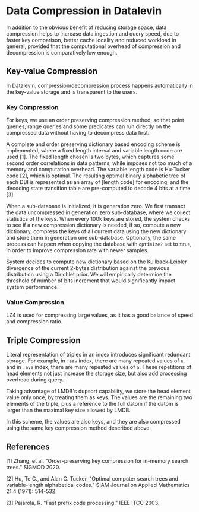 # Data Compression in Datalevin

In addition to the obvious benefit of reducing storage space, data compression
helps to increase data ingestion and query speed, due to faster key comparison,
better cache locality and reduced workload in general, provided that the
computational overhead of compression and decompression is comparatively low
enough.

## Key-value Compression

In Datalevin, compression/decompression process happens automatically in the key-value storage and is transparent to the users.

### Key Compression

For keys, we use an order preserving compression method, so that point queries,
range queries and some predicates can run directly on the compressed data
without having to decompress data first.

A complete and order preserving dictionary based encoding scheme is implemented,
where a fixed length interval and variable length code are used [1]. The fixed
length chosen is two bytes, which captures some second order correlations in
data patterns, while imposes not too much of a memory and computation overhead.
The variable length code is Hu-Tucker code [2], which is optimal. The resulting
optimal binary alphabetic tree of each DBI is represented as an array of [length
code] for encoding, and the decoding state transition table are pre-computed to
decode 4 bits at a time [3].

When a sub-database is initialized, it is generation zero. We first transact the
data uncompressed in generation zero sub-database, where we collect statistics
of the keys. When every 100k keys are stored, the system checks to see if a new
compression dictionary is needed, if so, compute a new dictionary, compress the
keys of all current data using the new dictionary and store them in generation
one sub-database. Optionally, the same process can happen when copying the
database with `optimize?` set to `true`, in order to improve compression rate
with newer samples.

System decides to compute new dictionary based on the Kullback-Leibler
divergence of the current 2-bytes distribution against the previous distribution
using a Dirichlet prior. We will empirically determine the threshold of number
of bits increment that would significantly impact system performance.


### Value Compression

LZ4 is used for compressing large values, as it has a good balance of speed and compression ratio.

## Triple Compression

Literal representation of triples in an index introduces significant redundant
storage. For example, in `:eav` index, there are many repeated values of `e`,
and in `:ave` index, there are many repeated values of `a`. These repetitions of
head elements not just increase the storage size, but also add processing
overhead during query.

Taking advantage of LMDB's dupsort capability, we store the head element value
only once, by treating them as keys. The values are the remaining two elements
of the triple, plus a reference to the full datom if the datom is larger than
the maximal key size allowed by LMDB.

In this scheme, the values are also keys, and they are also compressed using the
same key compression method described above.

## References

[1] Zhang, et al. "Order-preserving key compression for in-memory search trees." SIGMOD 2020.

[2] Hu, Te C., and Alan C. Tucker. "Optimal computer search trees and variable-length alphabetical codes." SIAM Journal on Applied Mathematics 21.4 (1971): 514-532.

[3] Pajarola, R. "Fast prefix code processing." IEEE ITCC 2003.
